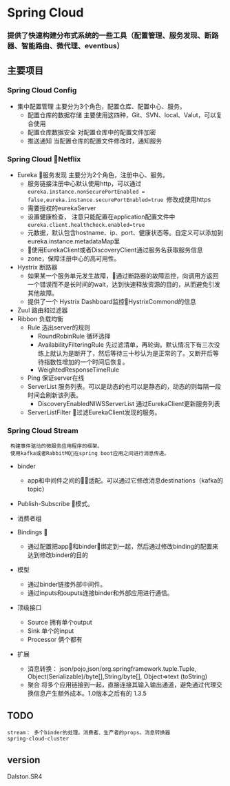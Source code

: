 # Spring Cloud
### 提供了快速构建分布式系统的一些工具（配置管理、服务发现、断路器、智能路由、微代理、eventbus）

## 主要项目
### Spring Cloud Config
- 集中配置管理 主要分为3个角色，配置仓库、配置中心、服务。
    - 配置仓库的数据存储 主要使用这四种，Git、SVN、local、Valut，可以复合使用
    - 配置仓库数据安全 对配置仓库中的配置文件加密
    - 推送通知 当配置仓库的配置文件修改时，通知服务
### Spring Cloud Netflix
- Eureka  服务发现 主要分为2个角色，注册中心、服务。
    - 服务链接注册中心默认使用http，可以通过```eureka.instance.nonSecurePortEnabled = false,eureka.instance.securePortEnabled=true ```修改成使用https
    - 需要授权的eurekaServer
    - 设置健康检查， 注意只能配置在application配置文件中```eureka.client.healthcheck.enabled=true```
    - 元数据，默认包含hostname、ip、port、健康状态等。自定义可以添加到eureka.instance.metadataMap里
    - 使用EurekaClient或者DiscoveryClient通过服务名获取服务信息
    - zone，保障注册中心的高可用性。
- Hystrix 断路器
    - 如果某一个服务单元发生故障，通过断路器的故障监控，向调用方返回一个错误而不是长时间的wait，达到快速释放资源的目的，从而避免引发其他故障。
    - 提供了一个 Hystrix Dashboard监控HystrixCommond的信息
- Zuul 路由和过滤器
- Ribbon 负载均衡
    - Rule 选出server的规则
        - RoundRobinRule 循环选择
        - AvailabilityFilteringRule  先过滤清单，再轮询。默认情况下有三次没练上就认为是断开了，然后等待三十秒认为是正常的了。又断开后等待指数性增加的一个时间后恢复。
        - WeightedResponseTimeRule
    - Ping 保证server在线
    - ServerList 服务列表。可以是动态的也可以是静态的，动态的则每隔一段时间会刷新该列表。
        - DiscoveryEnabledNIWSServerList 通过EurekaClient更新服务列表
    - ServerListFilter 过滤EurekaClient发现的服务。
### Spring Cloud Stream
     构建事件驱动的微服务应用程序的框架。
     使用kafka或者RabbitMQ在spring boot应用之间进行消息传递。
- binder
    - app和中间件之间的适配。可以通过它修改消息destinations（kafka的topic）
- Publish-Subscribe 模式。
- 消费者组
- Bindings 
    - 通过配置把app和binder绑定到一起，然后通过修改binding的配置来达到修改binder的目的
- 模型
    - 通过binder链接外部中间件。
    - 通过inputs和ouputs连接binder和外部应用进行通信。  

- 顶级接口
    - Source 拥有单个output
    - Sink   单个的input
    - Processor 俩个都有

- 扩展
    - 消息转换： json/pojo,json/org.springframework.tuple.Tuple,
    Object(Serializable)/byte[],String/byte[], Object=>text (toString)
    - 聚合 将多个应用链接到一起，直接连接其输入输出通道，避免通过代理交换信息产生额外成本。1.0版本之后有的 1.3.5

## TODO
    stream： 多个binder的处理。消费者、生产者的props。消息转换器
    spring-cloud-cluster


## version
Dalston.SR4
     